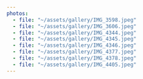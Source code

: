 ```yaml
---
photos:
  - file: "~/assets/gallery/IMG_3598.jpeg"
  - file: "~/assets/gallery/IMG_3606.jpeg"
  - file: "~/assets/gallery/IMG_4344.jpeg"
  - file: "~/assets/gallery/IMG_4345.jpeg"
  - file: "~/assets/gallery/IMG_4346.jpeg"
  - file: "~/assets/gallery/IMG_4377.jpeg"
  - file: "~/assets/gallery/IMG_4378.jpeg"
  - file: "~/assets/gallery/IMG_4405.jpeg"
---
```

